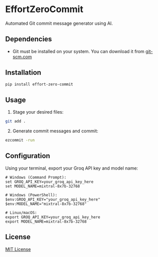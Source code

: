 # EffortZeroCommit

Automated Git commit message generator using AI.

## Dependencies

- Git must be installed on your system. You can download it from [git-scm.com](https://git-scm.com/)

## Installation

```bash
pip install effort-zero-commit
```

## Usage

1. Stage your desired files:
```bash
git add .
```

2. Generate commit messages and commit:
```bash
ezcommit -run
```

## Configuration

Using your terminal, export your Groq API key and model name:
```env
# Windows (Command Prompt):
set GROQ_API_KEY=your_groq_api_key_here
set MODEL_NAME=mixtral-8x7b-32768

# Windows (PowerShell):
$env:GROQ_API_KEY="your_groq_api_key_here"
$env:MODEL_NAME="mixtral-8x7b-32768"

# Linux/macOS:
export GROQ_API_KEY=your_groq_api_key_here
export MODEL_NAME=mixtral-8x7b-32768
```

## License

[MIT License](LICENSE)